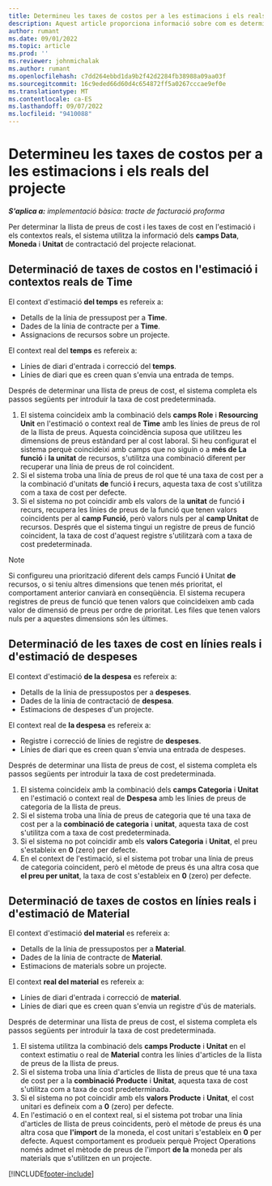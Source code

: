 ```yaml
---
title: Determineu les taxes de costos per a les estimacions i els reals del projecte
description: Aquest article proporciona informació sobre com es determinen les taxes de costos per a les estimacions i els reals del projecte.
author: rumant
ms.date: 09/01/2022
ms.topic: article
ms.prod: ''
ms.reviewer: johnmichalak
ms.author: rumant
ms.openlocfilehash: c7dd264ebbd1da9b2f42d2284fb38988a09aa03f
ms.sourcegitcommit: 16c9eded66d60d4c654872ff5a0267cccae9ef0e
ms.translationtype: MT
ms.contentlocale: ca-ES
ms.lasthandoff: 09/07/2022
ms.locfileid: "9410088"
---
```

# <a name="determine-cost-rates-for-project-estimates-and-actuals"></a>Determineu les taxes de costos per a les estimacions i els reals del projecte

_**S'aplica a:** implementació bàsica: tracte de facturació proforma_

Per determinar la llista de preus de cost i les taxes de cost en l'estimació i els contextos reals, el sistema utilitza la informació dels **camps Data**, **Moneda** i **Unitat** de contractació del projecte relacionat.

## <a name="determining-cost-rates-in-estimate-and-actual-contexts-for-time"></a>Determinació de taxes de costos en l'estimació i contextos reals de Time

El context d'estimació **del temps** es refereix a:

- Detalls de la línia de pressupost per a **Time**.
- Dades de la línia de contracte per a **Time**.
- Assignacions de recursos sobre un projecte.

El context real del **temps** es refereix a:

- Línies de diari d'entrada i correcció del **temps**.
- Línies de diari que es creen quan s'envia una entrada de temps.

Després de determinar una llista de preus de cost, el sistema completa els passos següents per introduir la taxa de cost predeterminada.

1. El sistema coincideix amb la combinació dels **camps Role** i **Resourcing Unit** en l'estimació o context real de **Time** amb les línies de preus de rol de la llista de preus. Aquesta coincidència suposa que utilitzeu les dimensions de preus estàndard per al cost laboral. Si heu configurat el sistema perquè coincideixi amb camps que no siguin o a **més de La funció** i **la unitat** de recursos, s'utilitza una combinació diferent per recuperar una línia de preus de rol coincident.
1. Si el sistema troba una línia de preus de rol que té una taxa de cost per a la combinació d'unitats **de** funció **i** recurs, aquesta taxa de cost s'utilitza com a taxa de cost per defecte.
1. Si el sistema no pot coincidir amb els valors de la **unitat** de funció **i** recurs, recupera les línies de preus de la funció que tenen valors coincidents per al **camp Funció**, però valors nuls per al **camp Unitat** de recursos. Després que el sistema tingui un registre de preus de funció coincident, la taxa de cost d'aquest registre s'utilitzarà com a taxa de cost predeterminada.

> [!NOTE]
> Si configureu una priorització diferent dels camps Funció **i** Unitat **de** recursos, o si teniu altres dimensions que tenen més prioritat, el comportament anterior canviarà en conseqüència. El sistema recupera registres de preus de funció que tenen valors que coincideixen amb cada valor de dimensió de preus per ordre de prioritat. Les files que tenen valors nuls per a aquestes dimensions són les últimes.

## <a name="determining-cost-rates-on-actual-and-estimate-lines-for-expense"></a>Determinació de les taxes de cost en línies reals i d'estimació de despeses

El context d'estimació **de la despesa** es refereix a:

- Detalls de la línia de pressupostos per a **despeses**.
- Dades de la línia de contractació de **despesa**.
- Estimacions de despeses d'un projecte.

El context real de **la despesa** es refereix a:

- Registre i correcció de línies de registre de **despeses**.
- Línies de diari que es creen quan s'envia una entrada de despeses.

Després de determinar una llista de preus de cost, el sistema completa els passos següents per introduir la taxa de cost predeterminada.

1. El sistema coincideix amb la combinació dels **camps Categoria** i **Unitat** en l'estimació o context real de **Despesa** amb les línies de preus de categoria de la llista de preus.
1. Si el sistema troba una línia de preus de categoria que té una taxa de cost per a la **combinació de categoria** i **unitat**, aquesta taxa de cost s'utilitza com a taxa de cost predeterminada.
1. Si el sistema no pot coincidir amb els **valors Categoria** i **Unitat**, el preu s'estableix en **0** (zero) per defecte.
1. En el context de l'estimació, si el sistema pot trobar una línia de preus de categoria coincident, però el mètode de preus és una altra cosa que **el preu per unitat**, la taxa de cost s'estableix en **0** (zero) per defecte.

## <a name="determining-cost-rates-on-actual-and-estimate-lines-for-material"></a>Determinació de taxes de costos en línies reals i d'estimació de Material

El context d'estimació **del material** es refereix a:

- Detalls de la línia de pressupostos per a **Material**.
- Dades de la línia de contracte de **Material**.
- Estimacions de materials sobre un projecte.

El context **real del material** es refereix a:

- Línies de diari d'entrada i correcció de **material**.
- Línies de diari que es creen quan s'envia un registre d'ús de materials.

Després de determinar una llista de preus de cost, el sistema completa els passos següents per introduir la taxa de cost predeterminada.

1. El sistema utilitza la combinació dels **camps Producte** i **Unitat** en el context estimatiu o real de **Material** contra les línies d'articles de la llista de preus de la llista de preus.
1. Si el sistema troba una línia d'articles de llista de preus que té una taxa de cost per a la **combinació Producte** i **Unitat**, aquesta taxa de cost s'utilitza com a taxa de cost predeterminada.
1. Si el sistema no pot coincidir amb els **valors Producte** i **Unitat**, el cost unitari es defineix com a **0** (zero) per defecte.
1. En l'estimació o en el context real, si el sistema pot trobar una línia d'articles de llista de preus coincidents, però el mètode de preus és una altra cosa que **l'import** de la moneda, el cost unitari s'estableix en **0** per defecte. Aquest comportament es produeix perquè Project Operations només admet el mètode de preus de l'import **de la** moneda per als materials que s'utilitzen en un projecte.

[!INCLUDE[footer-include](../../includes/footer-banner.md)]
